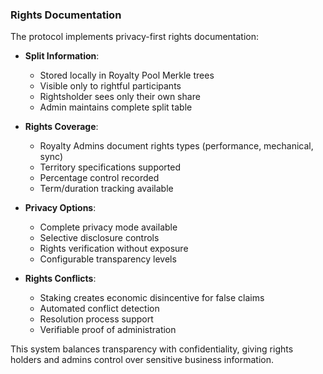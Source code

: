 ### Rights Documentation

The protocol implements privacy-first rights documentation:

- **Split Information**:
  - Stored locally in Royalty Pool Merkle trees
  - Visible only to rightful participants
  - Rightsholder sees only their own share
  - Admin maintains complete split table

- **Rights Coverage**:
  - Royalty Admins document rights types (performance, mechanical, sync)
  - Territory specifications supported
  - Percentage control recorded
  - Term/duration tracking available

- **Privacy Options**:
  - Complete privacy mode available
  - Selective disclosure controls
  - Rights verification without exposure
  - Configurable transparency levels

- **Rights Conflicts**:
  - Staking creates economic disincentive for false claims
  - Automated conflict detection
  - Resolution process support
  - Verifiable proof of administration

This system balances transparency with confidentiality, giving rights holders and admins control over sensitive business information.

